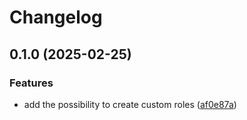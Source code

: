 # Changelog

## 0.1.0 (2025-02-25)


### Features

* add the possibility to create custom roles ([af0e87a](https://github.com/prefapp/tfm/commit/af0e87a54f1a23dfaa1b1c78064d865a777574e0))
